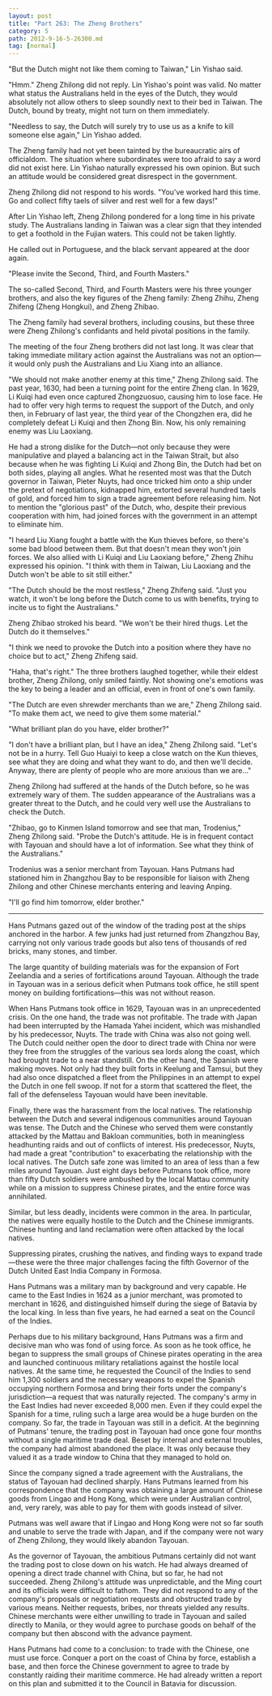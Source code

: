 ```yaml
---
layout: post
title: "Part 263: The Zheng Brothers"
category: 5
path: 2012-9-16-5-26300.md
tag: [normal]
---
```


"But the Dutch might not like them coming to Taiwan," Lin Yishao said.

"Hmm." Zheng Zhilong did not reply. Lin Yishao's point was valid. No matter what status the Australians held in the eyes of the Dutch, they would absolutely not allow others to sleep soundly next to their bed in Taiwan. The Dutch, bound by treaty, might not turn on them immediately.

"Needless to say, the Dutch will surely try to use us as a knife to kill someone else again," Lin Yishao added.

The Zheng family had not yet been tainted by the bureaucratic airs of officialdom. The situation where subordinates were too afraid to say a word did not exist here. Lin Yishao naturally expressed his own opinion. But such an attitude would be considered great disrespect in the government.

Zheng Zhilong did not respond to his words. "You've worked hard this time. Go and collect fifty taels of silver and rest well for a few days!"

After Lin Yishao left, Zheng Zhilong pondered for a long time in his private study. The Australians landing in Taiwan was a clear sign that they intended to get a foothold in the Fujian waters. This could not be taken lightly.

He called out in Portuguese, and the black servant appeared at the door again.

"Please invite the Second, Third, and Fourth Masters."

The so-called Second, Third, and Fourth Masters were his three younger brothers, and also the key figures of the Zheng family: Zheng Zhihu, Zheng Zhifeng (Zheng Hongkui), and Zheng Zhibao.

The Zheng family had several brothers, including cousins, but these three were Zheng Zhilong's confidants and held pivotal positions in the family.

The meeting of the four Zheng brothers did not last long. It was clear that taking immediate military action against the Australians was not an option—it would only push the Australians and Liu Xiang into an alliance.

"We should not make another enemy at this time," Zheng Zhilong said. The past year, 1630, had been a turning point for the entire Zheng clan. In 1629, Li Kuiqi had even once captured Zhongzuosuo, causing him to lose face. He had to offer very high terms to request the support of the Dutch, and only then, in February of last year, the third year of the Chongzhen era, did he completely defeat Li Kuiqi and then Zhong Bin. Now, his only remaining enemy was Liu Laoxiang.

He had a strong dislike for the Dutch—not only because they were manipulative and played a balancing act in the Taiwan Strait, but also because when he was fighting Li Kuiqi and Zhong Bin, the Dutch had bet on both sides, playing all angles. What he resented most was that the Dutch governor in Taiwan, Pieter Nuyts, had once tricked him onto a ship under the pretext of negotiations, kidnapped him, extorted several hundred taels of gold, and forced him to sign a trade agreement before releasing him. Not to mention the "glorious past" of the Dutch, who, despite their previous cooperation with him, had joined forces with the government in an attempt to eliminate him.

"I heard Liu Xiang fought a battle with the Kun thieves before, so there's some bad blood between them. But that doesn't mean they won't join forces. We also allied with Li Kuiqi and Liu Laoxiang before," Zheng Zhihu expressed his opinion. "I think with them in Taiwan, Liu Laoxiang and the Dutch won't be able to sit still either."

"The Dutch should be the most restless," Zheng Zhifeng said. "Just you watch, it won't be long before the Dutch come to us with benefits, trying to incite us to fight the Australians."

Zheng Zhibao stroked his beard. "We won't be their hired thugs. Let the Dutch do it themselves."

"I think we need to provoke the Dutch into a position where they have no choice but to act," Zheng Zhifeng said.

"Haha, that's right." The three brothers laughed together, while their eldest brother, Zheng Zhilong, only smiled faintly. Not showing one's emotions was the key to being a leader and an official, even in front of one's own family.

"The Dutch are even shrewder merchants than we are," Zheng Zhilong said. "To make them act, we need to give them some material."

"What brilliant plan do you have, elder brother?"

"I don't have a brilliant plan, but I have an idea," Zheng Zhilong said. "Let's not be in a hurry. Tell Guo Huaiyi to keep a close watch on the Kun thieves, see what they are doing and what they want to do, and then we'll decide. Anyway, there are plenty of people who are more anxious than we are..."

Zheng Zhilong had suffered at the hands of the Dutch before, so he was extremely wary of them. The sudden appearance of the Australians was a greater threat to the Dutch, and he could very well use the Australians to check the Dutch.

"Zhibao, go to Kinmen Island tomorrow and see that man, Trodenius," Zheng Zhilong said. "Probe the Dutch's attitude. He is in frequent contact with Tayouan and should have a lot of information. See what they think of the Australians."

Trodenius was a senior merchant from Tayouan. Hans Putmans had stationed him in Zhangzhou Bay to be responsible for liaison with Zheng Zhilong and other Chinese merchants entering and leaving Anping.

"I'll go find him tomorrow, elder brother."

---

Hans Putmans gazed out of the window of the trading post at the ships anchored in the harbor. A few junks had just returned from Zhangzhou Bay, carrying not only various trade goods but also tens of thousands of red bricks, many stones, and timber.

The large quantity of building materials was for the expansion of Fort Zeelandia and a series of fortifications around Tayouan. Although the trade in Tayouan was in a serious deficit when Putmans took office, he still spent money on building fortifications—this was not without reason.

When Hans Putmans took office in 1629, Tayouan was in an unprecedented crisis. On the one hand, the trade was not profitable. The trade with Japan had been interrupted by the Hamada Yahei incident, which was mishandled by his predecessor, Nuyts. The trade with China was also not going well. The Dutch could neither open the door to direct trade with China nor were they free from the struggles of the various sea lords along the coast, which had brought trade to a near standstill. On the other hand, the Spanish were making moves. Not only had they built forts in Keelung and Tamsui, but they had also once dispatched a fleet from the Philippines in an attempt to expel the Dutch in one fell swoop. If not for a storm that scattered the fleet, the fall of the defenseless Tayouan would have been inevitable.

Finally, there was the harassment from the local natives. The relationship between the Dutch and several indigenous communities around Tayouan was tense. The Dutch and the Chinese who served them were constantly attacked by the Mattau and Bakloan communities, both in meaningless headhunting raids and out of conflicts of interest. His predecessor, Nuyts, had made a great "contribution" to exacerbating the relationship with the local natives. The Dutch safe zone was limited to an area of less than a few miles around Tayouan. Just eight days before Putmans took office, more than fifty Dutch soldiers were ambushed by the local Mattau community while on a mission to suppress Chinese pirates, and the entire force was annihilated.

Similar, but less deadly, incidents were common in the area. In particular, the natives were equally hostile to the Dutch and the Chinese immigrants. Chinese hunting and land reclamation were often attacked by the local natives.

Suppressing pirates, crushing the natives, and finding ways to expand trade—these were the three major challenges facing the fifth Governor of the Dutch United East India Company in Formosa.

Hans Putmans was a military man by background and very capable. He came to the East Indies in 1624 as a junior merchant, was promoted to merchant in 1626, and distinguished himself during the siege of Batavia by the local king. In less than five years, he had earned a seat on the Council of the Indies.

Perhaps due to his military background, Hans Putmans was a firm and decisive man who was fond of using force. As soon as he took office, he began to suppress the small groups of Chinese pirates operating in the area and launched continuous military retaliations against the hostile local natives. At the same time, he requested the Council of the Indies to send him 1,300 soldiers and the necessary weapons to expel the Spanish occupying northern Formosa and bring their forts under the company's jurisdiction—a request that was naturally rejected. The company's army in the East Indies had never exceeded 8,000 men. Even if they could expel the Spanish for a time, ruling such a large area would be a huge burden on the company. So far, the trade in Tayouan was still in a deficit. At the beginning of Putmans' tenure, the trading post in Tayouan had once gone four months without a single maritime trade deal. Beset by internal and external troubles, the company had almost abandoned the place. It was only because they valued it as a trade window to China that they managed to hold on.

Since the company signed a trade agreement with the Australians, the status of Tayouan had declined sharply. Hans Putmans learned from his correspondence that the company was obtaining a large amount of Chinese goods from Lingao and Hong Kong, which were under Australian control, and, very rarely, was able to pay for them with goods instead of silver.

Putmans was well aware that if Lingao and Hong Kong were not so far south and unable to serve the trade with Japan, and if the company were not wary of Zheng Zhilong, they would likely abandon Tayouan.

As the governor of Tayouan, the ambitious Putmans certainly did not want the trading post to close down on his watch. He had always dreamed of opening a direct trade channel with China, but so far, he had not succeeded. Zheng Zhilong's attitude was unpredictable, and the Ming court and its officials were difficult to fathom. They did not respond to any of the company's proposals or negotiation requests and obstructed trade by various means. Neither requests, bribes, nor threats yielded any results. Chinese merchants were either unwilling to trade in Tayouan and sailed directly to Manila, or they would agree to purchase goods on behalf of the company but then abscond with the advance payment.

Hans Putmans had come to a conclusion: to trade with the Chinese, one must use force. Conquer a port on the coast of China by force, establish a base, and then force the Chinese government to agree to trade by constantly raiding their maritime commerce. He had already written a report on this plan and submitted it to the Council in Batavia for discussion.